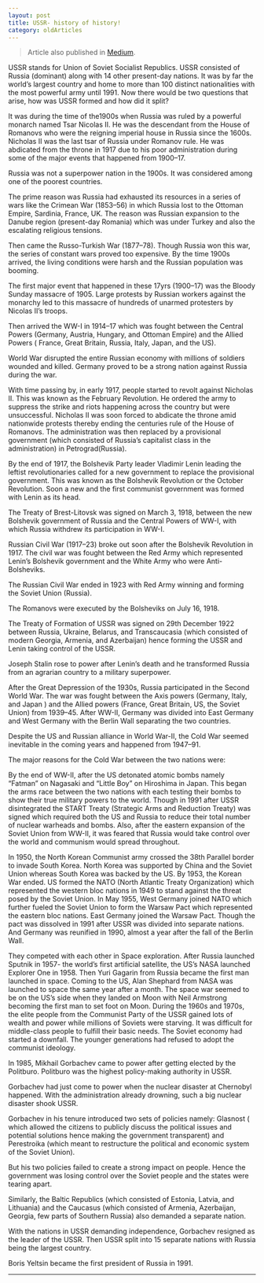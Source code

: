 ```yaml
---
layout: post 
title: USSR- history of history!
category: oldArticles
---
```


> Article also published in [Medium](https://surajsv.medium.com/).

USSR stands for Union of Soviet Socialist Republics. USSR consisted of Russia (dominant) along with 14 other present-day nations. It was by far the world’s largest country and home to more than 100 distinct nationalities with the most powerful army until 1991. Now there would be two questions that arise, how was USSR formed and how did it split?

It was during the time of the1900s when Russia was ruled by a powerful monarch named Tsar Nicolas II. He was the descendant from the House of Romanovs who were the reigning imperial house in Russia since the 1600s. Nicholas II was the last tsar of Russia under Romanov rule. He was abdicated from the throne in 1917 due to his poor administration during some of the major events that happened from 1900–17.

Russia was not a superpower nation in the 1900s. It was considered among one of the poorest countries.

The prime reason was Russia had exhausted its resources in a series of wars like the Crimean War (1853–56) in which Russia lost to the Ottoman Empire, Sardinia, France, UK. The reason was Russian expansion to the Danube region (present-day Romania) which was under Turkey and also the escalating religious tensions.

Then came the Russo-Turkish War (1877–78). Though Russia won this war, the series of constant wars proved too expensive. By the time 1900s arrived, the living conditions were harsh and the Russian population was booming.

The first major event that happened in these 17yrs (1900–17) was the Bloody Sunday massacre of 1905. Large protests by Russian workers against the monarchy led to this massacre of hundreds of unarmed protesters by Nicolas II’s troops.

Then arrived the WW-I in 1914–17 which was fought between the Central Powers (Germany, Austria, Hungary, and Ottoman Empire) and the Allied Powers ( France, Great Britain, Russia, Italy, Japan, and the US).

World War disrupted the entire Russian economy with millions of soldiers wounded and killed. Germany proved to be a strong nation against Russia during the war.

With time passing by, in early 1917, people started to revolt against Nicholas II. This was known as the February Revolution. He ordered the army to suppress the strike and riots happening across the country but were unsuccessful. Nicholas II was soon forced to abdicate the throne amid nationwide protests thereby ending the centuries rule of the House of Romanovs. The administration was then replaced by a provisional government (which consisted of Russia’s capitalist class in the administration) in Petrograd(Russia).

By the end of 1917, the Bolshevik Party leader Vladimir Lenin leading the leftist revolutionaries called for a new government to replace the provisional government. This was known as the Bolshevik Revolution or the October Revolution. Soon a new and the first communist government was formed with Lenin as its head.

The Treaty of Brest-Litovsk was signed on March 3, 1918, between the new Bolshevik government of Russia and the Central Powers of WW-I, with which Russia withdrew its participation in WW-I.

Russian Civil War (1917–23) broke out soon after the Bolshevik Revolution in 1917. The civil war was fought between the Red Army which represented Lenin’s Bolshevik government and the White Army who were Anti-Bolsheviks.

The Russian Civil War ended in 1923 with Red Army winning and forming the Soviet Union (Russia).

The Romanovs were executed by the Bolsheviks on July 16, 1918.

The Treaty of Formation of USSR was signed on 29th December 1922 between Russia, Ukraine, Belarus, and Transcaucasia (which consisted of modern Georgia, Armenia, and Azerbaijan) hence forming the USSR and Lenin taking control of the USSR.

Joseph Stalin rose to power after Lenin’s death and he transformed Russia from an agrarian country to a military superpower.

After the Great Depression of the 1930s, Russia participated in the Second World War. The war was fought between the Axis powers (Germany, Italy, and Japan ) and the Allied powers (France, Great Britain, US, the Soviet Union) from 1939–45. After WW-II, Germany was divided into East Germany and West Germany with the Berlin Wall separating the two countries.

Despite the US and Russian alliance in World War-II, the Cold War seemed inevitable in the coming years and happened from 1947–91.

The major reasons for the Cold War between the two nations were:

By the end of WW-II, after the US detonated atomic bombs namely “Fatman” on Nagasaki and “Little Boy” on Hiroshima in Japan. This began the arms race between the two nations with each testing their bombs to show their true military powers to the world. Though in 1991 after USSR disintegrated the START Treaty (Strategic Arms and Reduction Treaty) was signed which required both the US and Russia to reduce their total number of nuclear warheads and bombs.
Also, after the eastern expansion of the Soviet Union from WW-II, it was feared that Russia would take control over the world and communism would spread throughout.

In 1950, the North Korean Communist army crossed the 38th Parallel border to invade South Korea. North Korea was supported by China and the Soviet Union whereas South Korea was backed by the US. By 1953, the Korean War ended.
US formed the NATO (North Atlantic Treaty Organization) which represented the western bloc nations in 1949 to stand against the threat posed by the Soviet Union. In May 1955, West Germany joined NATO which further fueled the Soviet Union to form the Warsaw Pact which represented the eastern bloc nations. East Germany joined the Warsaw Pact. Though the pact was dissolved in 1991 after USSR was divided into separate nations. And Germany was reunified in 1990, almost a year after the fall of the Berlin Wall.

They competed with each other in Space exploration. After Russia launched Sputnik in 1957- the world’s first artificial satellite, the US’s NASA launched Explorer One in 1958. Then Yuri Gagarin from Russia became the first man launched in space. Coming to the US, Alan Shephard from NASA was launched to space the same year after a month. The space war seemed to be on the US’s side when they landed on Moon with Neil Armstrong becoming the first man to set foot on Moon.
During the 1960s and 1970s, the elite people from the Communist Party of the USSR gained lots of wealth and power while millions of Soviets were starving. It was difficult for middle-class people to fulfill their basic needs. The Soviet economy had started a downfall. The younger generations had refused to adopt the communist ideology.

In 1985, Mikhail Gorbachev came to power after getting elected by the Politburo. Politburo was the highest policy-making authority in USSR.

Gorbachev had just come to power when the nuclear disaster at Chernobyl happened. With the administration already drowning, such a big nuclear disaster shook USSR.

Gorbachev in his tenure introduced two sets of policies namely: Glasnost ( which allowed the citizens to publicly discuss the political issues and potential solutions hence making the government transparent) and Perestroika (which meant to restructure the political and economic system of the Soviet Union).

But his two policies failed to create a strong impact on people. Hence the government was losing control over the Soviet people and the states were tearing apart.

Similarly, the Baltic Republics (which consisted of Estonia, Latvia, and Lithuania) and the Caucasus (which consisted of Armenia, Azerbaijan, Georgia, few parts of Southern Russia) also demanded a separate nation.

With the nations in USSR demanding independence, Gorbachev resigned as the leader of the USSR. Then USSR split into 15 separate nations with Russia being the largest country.

Boris Yeltsin became the first president of Russia in 1991.

----------------
